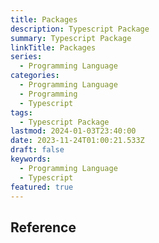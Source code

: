 ```yaml
---
title: Packages
description: Typescript Package
summary: Typescript Package
linkTitle: Packages
series:
  - Programming Language
categories:
  - Programming Language
  - Programming
  - Typescript
tags:
  - Typescript Package
lastmod: 2024-01-03T23:40:00
date: 2023-11-24T01:00:21.533Z
draft: false
keywords:
  - Programming Language
  - Typescript
featured: true
---
```


## Reference
